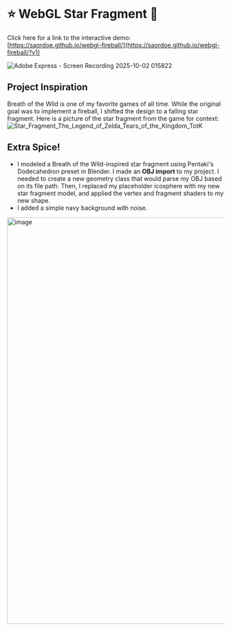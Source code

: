 # ⭐ WebGL Star Fragment 💫
Click here for a link to the interactive demo: [https://saordoe.github.io/webgl-fireball/](https://saordoe.github.io/webgl-fireball/?v1) </br>

![Adobe Express - Screen Recording 2025-10-02 015822](https://github.com/user-attachments/assets/db692bc3-506f-4627-ba1b-8187d6338134)

## Project Inspiration
Breath of the Wild is one of my favorite games of all time. While the original goal was to implement a fireball, I shifted the design to a falling star fragment. Here is a picture of the star fragment from the game for context: </br>
![Star_Fragment_The_Legend_of_Zelda_Tears_of_the_Kingdom_TotK](https://github.com/user-attachments/assets/92758659-b2e5-4d40-810d-d25ba4dfa6cd)

## Extra Spice!
- I modeled a Breath of the Wild-inspired star fragment using Pentaki's Dodecahedron preset in Blender. I made an **OBJ import** to my project. I needed to create a new geometry class that would parse my OBJ based on its file path. Then, I replaced my placeholder icosphere with my new star fragment model, and applied the vertex and fragment shaders to my new shape. </br>
- I added a simple navy background with noise. </br>
<img width="1510" height="946" alt="image" src="https://github.com/user-attachments/assets/15e60919-23be-4972-aa6e-8c2f953a6b36" />
